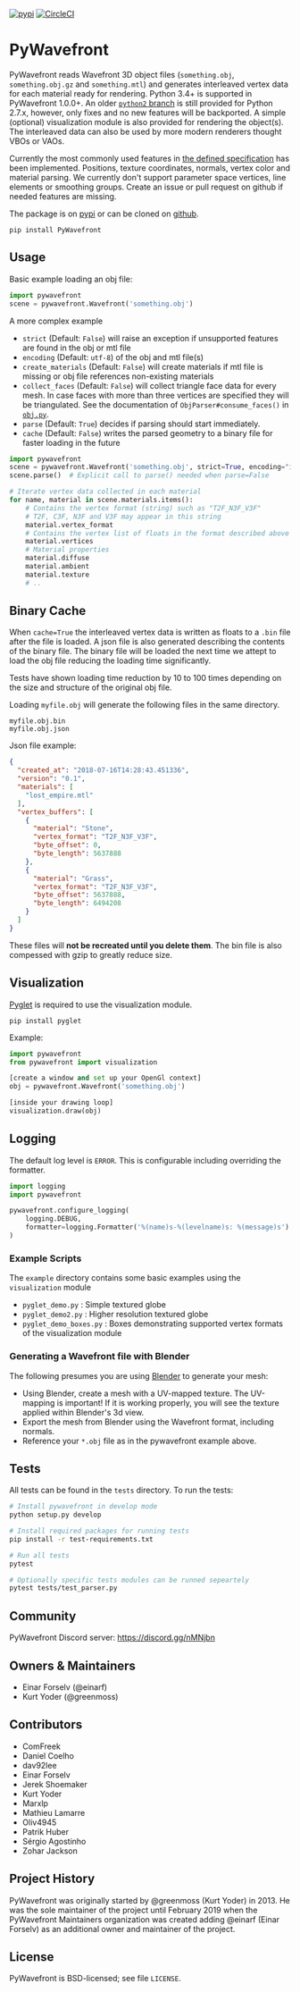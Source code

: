 [![pypi](https://img.shields.io/pypi/v/PyWavefront.svg)](https://pypi.org/project/PyWavefront/)
[![CircleCI](https://circleci.com/gh/pywavefront/PyWavefront.svg?style=svg)](https://circleci.com/gh/pywavefront/PyWavefront)

PyWavefront
===========

PyWavefront reads Wavefront 3D object files (`something.obj`, `something.obj.gz`
and `something.mtl`) and generates interleaved vertex data for each material ready for rendering.
Python 3.4+ is supported in PyWavefront 1.0.0+. An older [`python2` branch](https://github.com/pywavefront/PyWavefront/tree/python2) is still provided for Python 2.7.x, however, only fixes and no new features will be backported. A simple (optional) visualization module is also
provided for rendering the object(s). The interleaved data can also be used by
more modern renderers thought VBOs or VAOs.

Currently the most commonly used features in [the defined specification](https://en.wikipedia.org/wiki/Wavefront_.obj_file) has
been implemented. Positions, texture coordinates, normals, vertex color and material parsing.
We currently don't support parameter space vertices, line elements or smoothing groups.
Create an issue or pull request on github if needed features are missing.

The package is on [pypi](https://pypi.org/project/PyWavefront/)
or can be cloned on [github](https://github.com/pywavefront/PyWavefront).

```
pip install PyWavefront
```

## Usage

Basic example loading an obj file:

```python
import pywavefront
scene = pywavefront.Wavefront('something.obj')
```

A more complex example

* `strict` (Default: `False`) will raise an exception if unsupported features are found in the obj or mtl file
* `encoding` (Default: `utf-8`) of the obj and mtl file(s)
* `create_materials` (Default: `False`) will create materials if mtl file is missing or obj file references non-existing materials
* `collect_faces` (Default: `False`) will collect triangle face data for every mesh. In case faces with more than three vertices are specified they will be triangulated. See the documentation of `ObjParser#consume_faces()` in [`obj.py`](https://github.com/pywavefront/PyWavefront/blob/master/pywavefront/obj.py).
* `parse` (Default: `True`) decides if parsing should start immediately.
* `cache` (Default: `False`) writes the parsed geometry to a binary file    for faster loading in the future

```python
import pywavefront
scene = pywavefront.Wavefront('something.obj', strict=True, encoding="iso-8859-1", parse=False)
scene.parse()  # Explicit call to parse() needed when parse=False

# Iterate vertex data collected in each material
for name, material in scene.materials.items():
    # Contains the vertex format (string) such as "T2F_N3F_V3F"
    # T2F, C3F, N3F and V3F may appear in this string
    material.vertex_format
    # Contains the vertex list of floats in the format described above
    material.vertices
    # Material properties
    material.diffuse
    material.ambient
    material.texture
    # ..
```

## Binary Cache

When ``cache=True`` the interleaved vertex data is written
as floats to a ``.bin`` file after the file is loaded. A json
file is also generated describing the contents of the binary file.
The binary file will be loaded the next time we attept to load
the obj file reducing the loading time significantly.

Tests have shown loading time reduction by 10 to 100 times
depending on the size and structure of the original obj file.

Loading ``myfile.obj`` will generate the following files in the
same directory.

```
myfile.obj.bin
myfile.obj.json
```

Json file example:

```json
{
  "created_at": "2018-07-16T14:28:43.451336",
  "version": "0.1",
  "materials": [
    "lost_empire.mtl"
  ],
  "vertex_buffers": [
    {
      "material": "Stone",
      "vertex_format": "T2F_N3F_V3F",
      "byte_offset": 0,
      "byte_length": 5637888
    },
    {
      "material": "Grass",
      "vertex_format": "T2F_N3F_V3F",
      "byte_offset": 5637888,
      "byte_length": 6494208
    }
  ]
}
```

These files will **not be recreated until you delete them**.
The bin file is also compessed with gzip to greatly reduce size.

## Visualization

[Pyglet](http://www.pyglet.org/) is required to use the visualization module.
```
pip install pyglet
```

Example:

```python
import pywavefront
from pywavefront import visualization

[create a window and set up your OpenGl context]
obj = pywavefront.Wavefront('something.obj')

[inside your drawing loop]
visualization.draw(obj)
```

## Logging

The default log level is `ERROR`. This is configurable including overriding the formatter.

```python
import logging
import pywavefront

pywavefront.configure_logging(
    logging.DEBUG,
    formatter=logging.Formatter('%(name)s-%(levelname)s: %(message)s')
)
```

### Example Scripts

The `example` directory contains some basic examples using the `visualization` module

* `pyglet_demo.py` : Simple textured globe
* `pyglet_demo2.py` : Higher resolution textured globe
* `pyglet_demo_boxes.py` : Boxes demonstrating supported vertex formats of the visualization module

### Generating a Wavefront file with Blender

The following presumes you are using [Blender](http://www.blender.org/) to generate your mesh:

* Using Blender, create a mesh with a UV-mapped texture. The UV-mapping is important! If it is working properly, you will see the texture applied within Blender's 3d view.
* Export the mesh from Blender using the Wavefront format, including normals.
* Reference your `*.obj` file as in the pywavefront example above.

## Tests

All tests can be found in the `tests` directory. To run the tests:

```bash
# Install pywavefront in develop mode
python setup.py develop

# Install required packages for running tests
pip install -r test-requirements.txt

# Run all tests
pytest

# Optionally specific tests modules can be runned sepeartely
pytest tests/test_parser.py
```

## Community

PyWavefront Discord server: https://discord.gg/nMNjbn

## Owners & Maintainers

* Einar Forselv (@einarf)
* Kurt Yoder (@greenmoss)

## Contributors

* ComFreek
* Daniel Coelho
* dav92lee
* Einar Forselv
* Jerek Shoemaker
* Kurt Yoder
* Marxlp
* Mathieu Lamarre
* Oliv4945
* Patrik Huber
* Sérgio Agostinho
* Zohar Jackson

## Project History

PyWavefront was originally started by @greenmoss (Kurt Yoder) in 2013.
He was the sole maintainer of the project until February 2019 when
the PyWavefront Maintainers organization was created adding @einarf
(Einar Forselv) as an additional owner and maintainer of the project.

License
-------

PyWavefront is BSD-licensed; see file `LICENSE`.
